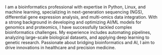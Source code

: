I am a bioinformatics professional with expertise in Python, Linux, and machine learning, specializing in next-generation sequencing (NGS), differential gene expression analysis, and multi-omics data integration. With a strong background in developing and optimizing AI/ML models for genomics and proteomics, I have successfully tackled complex bioinformatics challenges. My experience includes automating pipelines, analyzing large-scale biological datasets, and applying deep learning to genetic research. Passionate about bridging bioinformatics and AI, I aim to drive innovations in healthcare and precision medicine.
